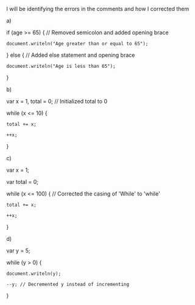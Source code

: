 I will be identifying the errors in the comments and how I corrected them

a) 

if (age >= 65) { // Removed semicolon and added opening brace

    document.writeln("Age greater than or equal to 65");

} else { // Added else statement and opening brace

    document.writeln("Age is less than 65");

}

b)

var x = 1, total = 0; // Initialized total to 0

while (x <= 10) {

    total += x;

    ++x;

}

c) 

var x = 1;

var total = 0;

while (x <= 100) { // Corrected the casing of 'While' to 'while'

    total += x;

    ++x;

}

d) 

var y = 5;

while (y > 0) {

    document.writeln(y);

    --y; // Decremented y instead of incrementing
    
}

